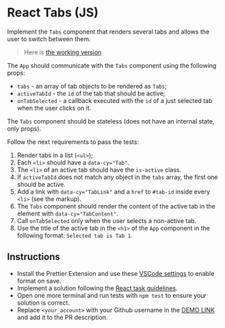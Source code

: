# React Tabs (JS)

Implement the `Tabs` component that renders several tabs and allows the user to switch between them.

> Here is [the working version](https://mate-academy.github.io/react_tabs)

The `App` should communicate with the `Tabs` component using the following props:

- `tabs` - an array of tab objects to be rendered as `Tabs`;
- `activeTabId` - the `id` of the tab that should be active;
- `onTabSelected` - a callback executed with the `id` of a just selected tab when the user clicks on it.

The `Tabs` component should be stateless (does not have an internal state, only props).

Follow the next requirements to pass the tests:
1. Render tabs in a list (`<ul>`);
2. Each `<li>` should have a `data-cy="Tab"`.
3. The `<li>` of an active tab should have the `is-active` class.
4. If `activeTabId` does not match any object in the `tabs` array, the first one should be active.
5. Add a link with `data-cy="TabLink"` and a `href` to `#tab-id` inside every `<li>` (see the markup).
6. The `Tabs` component should render the content of the active tab in the element with `data-cy="TabContent"`.
7. Call `onTabSelected` only when the user selects a non-active tab.
8. Use the title of the active tab in the `<h1>` of the `App` component in the following format: `Selected tab is Tab 1`.

## Instructions

- Install the Prettier Extension and use these [VSCode settings](https://mate-academy.github.io/fe-program/tools/vscode/settings.json) to enable format on save.
- Implement a solution following the [React task guidelines](https://github.com/mate-academy/react_task-guideline#react-tasks-guideline).
- Open one more terminal and run tests with `npm test` to ensure your solution is correct.
- Replace `<your_account>` with your Github username in the [DEMO LINK](https://AnnSomko.github.io/react_tabs-js/) and add it to the PR description.
